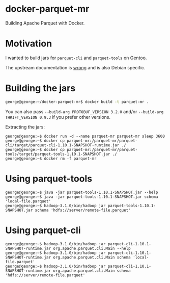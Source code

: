 # docker-parquet-mr

Building Apache Parquet with Docker.

# Motivation

I wanted to build jars for `parquet-cli` and `parquet-tools` on Gentoo.

The upstream documentation is
[wrong](https://github.com/apache/parquet-mr/pull/438) and is also Debian
specific.

# Building the jars

```bash
george@george:~/docker-parquet-mr$ docker build -t parquet-mr .
```

You can also pass `--build-arg PROTOBUF_VERSION 3.2.0` and/or
`--build-arg THRIFT_VERSION 0.9.3` if you prefer other versions.

Extracting the jars:

```
george@george:~$ docker run -d --name parquet-mr parquet-mr sleep 3600
george@george:~$ docker cp parquet-mr:/parquet-mr/parquet-cli/target/parquet-cli-1.10.1-SNAPSHOT-runtime.jar ./
george@george:~$ docker cp parquet-mr:/parquet-mr/parquet-tools/target/parquet-tools-1.10.1-SNAPSHOT.jar ./
george@george:~$ docker rm -f parquet-mr
```

# Using parquet-tools

```
george@george:~$ java -jar parquet-tools-1.10.1-SNAPSHOT.jar --help
george@george:~$ java -jar parquet-tools-1.10.1-SNAPSHOT.jar schema 'local-file.parquet'
george@george:~$ hadoop-3.1.0/bin/hadoop jar parquet-tools-1.10.1-SNAPSHOT.jar schema 'hdfs://server/remote-file.parquet'
```

# Using parquet-cli

```
george@george:~$ hadoop-3.1.0/bin/hadoop jar parquet-cli-1.10.1-SNAPSHOT-runtime.jar org.apache.parquet.cli.Main --help
george@george:~$ hadoop-3.1.0/bin/hadoop jar parquet-cli-1.10.1-SNAPSHOT-runtime.jar org.apache.parquet.cli.Main schema 'local-file.parquet'
george@george:~$ hadoop-3.1.0/bin/hadoop jar parquet-cli-1.10.1-SNAPSHOT-runtime.jar org.apache.parquet.cli.Main schema 'hdfs://server/remote-file.parquet'
```
